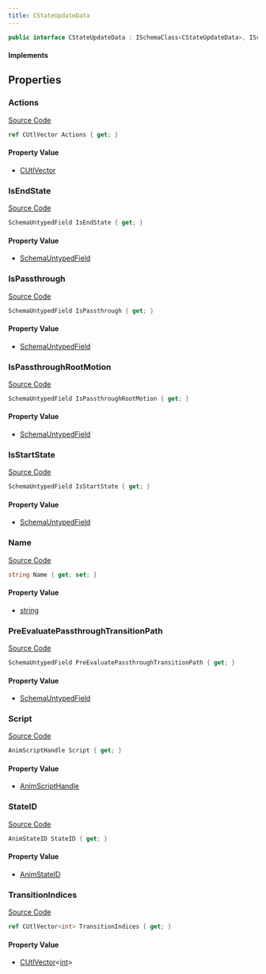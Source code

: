 ```yaml
---
title: CStateUpdateData
---
```


```csharp
public interface CStateUpdateData : ISchemaClass<CStateUpdateData>, ISchemaField, ISchemaClass, INativeHandle
```

#### Implements

## Properties

### Actions

[Source Code](https://github.com/swiftly-solution/swiftlys2/blob/beta/managed/src/SwiftlyS2.Generated/Schemas/Interfaces/CStateUpdateData.cs#L23)

```csharp
ref CUtlVector Actions { get; }
```

#### Property Value

- [CUtlVector](/docs/api/)

### IsEndState

[Source Code](https://github.com/swiftly-solution/swiftlys2/blob/beta/managed/src/SwiftlyS2.Generated/Schemas/Interfaces/CStateUpdateData.cs#L31)

```csharp
SchemaUntypedField IsEndState { get; }
```

#### Property Value

- [SchemaUntypedField](/docs/api/shared/schemas/schemauntypedfield)

### IsPassthrough

[Source Code](https://github.com/swiftly-solution/swiftlys2/blob/beta/managed/src/SwiftlyS2.Generated/Schemas/Interfaces/CStateUpdateData.cs#L34)

```csharp
SchemaUntypedField IsPassthrough { get; }
```

#### Property Value

- [SchemaUntypedField](/docs/api/shared/schemas/schemauntypedfield)

### IsPassthroughRootMotion

[Source Code](https://github.com/swiftly-solution/swiftlys2/blob/beta/managed/src/SwiftlyS2.Generated/Schemas/Interfaces/CStateUpdateData.cs#L37)

```csharp
SchemaUntypedField IsPassthroughRootMotion { get; }
```

#### Property Value

- [SchemaUntypedField](/docs/api/shared/schemas/schemauntypedfield)

### IsStartState

[Source Code](https://github.com/swiftly-solution/swiftlys2/blob/beta/managed/src/SwiftlyS2.Generated/Schemas/Interfaces/CStateUpdateData.cs#L28)

```csharp
SchemaUntypedField IsStartState { get; }
```

#### Property Value

- [SchemaUntypedField](/docs/api/shared/schemas/schemauntypedfield)

### Name

[Source Code](https://github.com/swiftly-solution/swiftlys2/blob/beta/managed/src/SwiftlyS2.Generated/Schemas/Interfaces/CStateUpdateData.cs#L16)

```csharp
string Name { get; set; }
```

#### Property Value

- [string](https://learn.microsoft.com/dotnet/api/system.string)

### PreEvaluatePassthroughTransitionPath

[Source Code](https://github.com/swiftly-solution/swiftlys2/blob/beta/managed/src/SwiftlyS2.Generated/Schemas/Interfaces/CStateUpdateData.cs#L40)

```csharp
SchemaUntypedField PreEvaluatePassthroughTransitionPath { get; }
```

#### Property Value

- [SchemaUntypedField](/docs/api/shared/schemas/schemauntypedfield)

### Script

[Source Code](https://github.com/swiftly-solution/swiftlys2/blob/beta/managed/src/SwiftlyS2.Generated/Schemas/Interfaces/CStateUpdateData.cs#L18)

```csharp
AnimScriptHandle Script { get; }
```

#### Property Value

- [AnimScriptHandle](/docs/api/shared/schemadefinitions/animscripthandle)

### StateID

[Source Code](https://github.com/swiftly-solution/swiftlys2/blob/beta/managed/src/SwiftlyS2.Generated/Schemas/Interfaces/CStateUpdateData.cs#L25)

```csharp
AnimStateID StateID { get; }
```

#### Property Value

- [AnimStateID](/docs/api/shared/schemadefinitions/animstateid)

### TransitionIndices

[Source Code](https://github.com/swiftly-solution/swiftlys2/blob/beta/managed/src/SwiftlyS2.Generated/Schemas/Interfaces/CStateUpdateData.cs#L20)

```csharp
ref CUtlVector<int> TransitionIndices { get; }
```

#### Property Value

- [CUtlVector](/docs/api/-1)<[int](https://learn.microsoft.com/dotnet/api/system.int32)>

